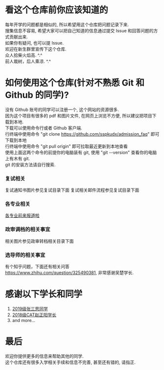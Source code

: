# 看这个仓库前你应该知道的

每年开学的问题都是相似的, 所以希望用这个仓库把问题记录下来.  
搜集信息不容易, 希望大家可以把自己知道的信息通过提交 Issue 和回答问题的方式贡献出来.    
如果你有疑问, 也可以提 Issue.  
欢迎在新生群里宣传下这个仓库.  
众人拾柴火焰高.  ^.^  
前人栽树，后人乘凉. ^.^  

# 如何使用这个仓库(针对不熟悉 Git 和 Github 的同学)?  
没有 Github 账号的同学可以注册一个, 这个网站的资源很多.  
因为这个项目有很多的 pdf 和图片文件, 在网页上浏览不方便, 所以建议把项目下载到本地.  
下载可以使用命令行或者 Github 客户端.  
行终端中使用命令 "git clone https://github.com/sspkudx/admission_faq" 即可下载到本地  
行终端中使用命令 "git pull origin" 即可拉取最近更新到本地查看    
使用上面这两个命令的前提你的电脑装有 git, 使用 "git --version" 查看你的电脑上有木有 git.  
git 的安装方法请自行搜索.   

### 复试相关
复试通知书图片参见复试目录下面
复试相关邮件流程参见复试目录下面

### 各专业相关
[各专业前来报道啦](各专业前来报道啦)

### 政审调档的相关事宜  
相关图片参见政审转档相关目录下面

### 选导师的相关事宜
有个知乎问题，下面还有相关问答 https://www.zhihu.com/question/325490381, 非常感谢吴楚学长.

# 感谢以下学长和同学
1. [2019级张三思同学](https://github.com/notfresh)
2. [2018级CAT赵正阳学长](https://github.com/Allen-Bayern)
3. and more...  

# 最后
欢迎你提供更多的信息来帮助其他的同学.  
这个仓库还有很多入学相关手续和信息不完善, 甚至还有错的, 请指正.  

